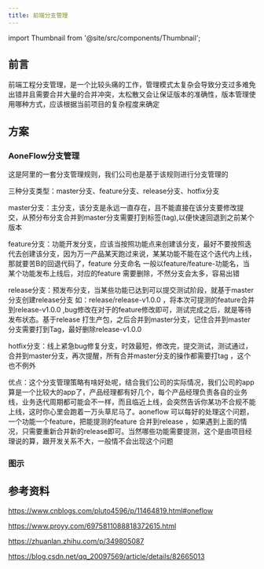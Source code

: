 ```yaml
---
title: 前端分支管理
---
```


import Thumbnail from '@site/src/components/Thumbnail';

## 前言
前端工程分支管理，是一个比较头痛的工作，管理模式太复杂会导致分支过多难免出错并且需要合并大量的合并冲突，太松散又会让保证版本的准确性，版本管理使用哪种方式，应该根据当前项目的复杂程度来确定

## 方案

### AoneFlow分支管理

这是阿里的一套分支管理规则，我们公司也是基于该规则进行分支管理的

三种分支类型：master分支、feature分支、release分支、hotfix分支

master分支：主分支，该分支是永远一直存在，且不能直接在该分支要修改提交，从预分布分支合并到master分支需要打到标签(tag),以便快速回退到之前某个版本

feature分支：功能开发分支，应该当按照功能点来创建该分支，最好不要按照迭代去创建该分支，因为万一产品某天跑过来说，某某功能不能在这个迭代内上线，那就要苦B的回退代码了，feature 分支命名 一般以feature/feature-功能名，当某个功能发布上线后，对应的feature 需要删除，不然分支会太多，容易出错

release分支：预发布分支，当某些功能已达到可以提交测试阶段，就基于master分支创建release分支 如：release/release-v1.0.0 ，将本次可提测的feature合并到release-v1.0.0 ,bug修改在对于的feature修改即可，测试完成之后，就是等待发布状态。基于release 打生产包，之后合并到master分支，记住合并到master分支需要打到Tag，最好删除release-v1.0.0

hotfix分支：线上紧急bug修复分支，时效最短，修改完，提交测试，测试通过，合并到master分支，再次提醒，所有合并master分支的操作都需要打tag ，这个也不例外

优点：这个分支管理策略有啥好处呢，结合我们公司的实际情况，我们公司的app算是一个比较大的app了，产品经理都有好几个，每个产品经理负责各自的业务线，业务迭代周期都可能会不一样，而且临近上线，会突然告诉你某功不合规不能上线，这时你心里会跑着一万头草尼马了。aoneflow 可以每好的处理这个问题，一个功能一个feature，把能提测的feature 合并到release ，如果遇到上面的情况，只需要重新合并新的release即可。当然哪些功能需要提测，这个是由项目经理说的算，跟开发关系不大，一般情不会出现这个问题

### 图示

<Thumbnail
  src='/myimage/gitflow.png'
  alt='Choose either AWS or GCP'
  width='556px'
/>

## 参考资料
https://www.cnblogs.com/pluto4596/p/11464819.html#oneflow

https://www.proyy.com/6975811088818372615.html

https://zhuanlan.zhihu.com/p/349805087

https://blog.csdn.net/qq_20097569/article/details/82665013